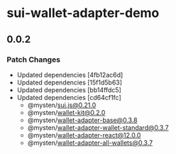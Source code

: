 # sui-wallet-adapter-demo

## 0.0.2

### Patch Changes

- Updated dependencies [4fb12ac6d]
- Updated dependencies [15f1d5b63]
- Updated dependencies [bb14ffdc5]
- Updated dependencies [cd64cf1fc]
  - @mysten/sui.js@0.21.0
  - @mysten/wallet-kit@0.2.0
  - @mysten/wallet-adapter-base@0.3.8
  - @mysten/wallet-adapter-wallet-standard@0.3.7
  - @mysten/wallet-adapter-react@12.0.0
  - @mysten/wallet-adapter-all-wallets@0.3.7
